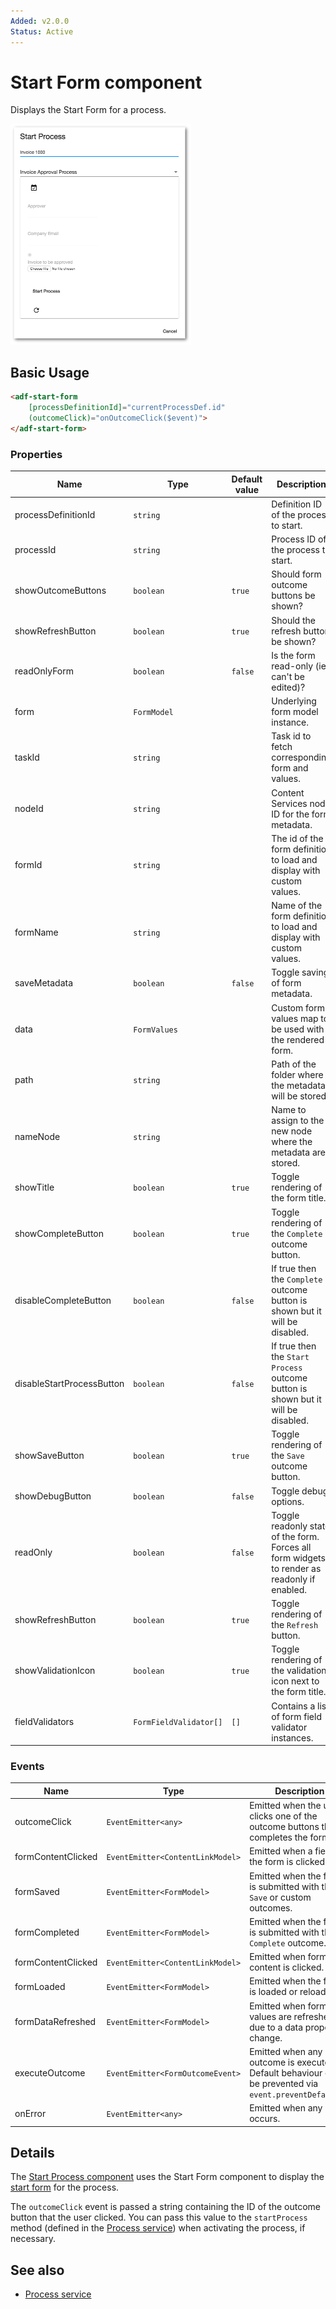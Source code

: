 ```yaml
---
Added: v2.0.0
Status: Active
---
```

# Start Form component

Displays the Start Form for a process.

![Start Form screenshot](../docassets/images/ProcessStartForm.png)

## Basic Usage

```html
<adf-start-form
    [processDefinitionId]="currentProcessDef.id"
    (outcomeClick)="onOutcomeClick($event)">
</adf-start-form>
```

### Properties

| Name | Type | Default value | Description |
| ---- | ---- | ------------- | ----------- |
| processDefinitionId | `string` |  | Definition ID of the process to start.  |
| processId | `string` |  | Process ID of the process to start.  |
| showOutcomeButtons | `boolean` | `true` | Should form outcome buttons be shown?  |
| showRefreshButton | `boolean` | `true` | Should the refresh button be shown?  |
| readOnlyForm | `boolean` | `false` | Is the form read-only (ie, can't be edited)?  |
| form | `FormModel` |  | Underlying form model instance.  |
| taskId | `string` |  | Task id to fetch corresponding form and values.  |
| nodeId | `string` |  | Content Services node ID for the form metadata.  |
| formId | `string` |  | The id of the form definition to load and display with custom values.  |
| formName | `string` |  | Name of the form definition to load and display with custom values.  |
| saveMetadata | `boolean` | `false` | Toggle saving of form metadata.  |
| data | `FormValues` |  | Custom form values map to be used with the rendered form.  |
| path | `string` |  | Path of the folder where the metadata will be stored.  |
| nameNode | `string` |  | Name to assign to the new node where the metadata are stored.  |
| showTitle | `boolean` | `true` | Toggle rendering of the form title.  |
| showCompleteButton | `boolean` | `true` | Toggle rendering of the `Complete` outcome button.  |
| disableCompleteButton | `boolean` | `false` | If true then the `Complete` outcome button is shown but it will be disabled.  |
| disableStartProcessButton | `boolean` | `false` | If true then the `Start Process` outcome button is shown but it will be disabled.  |
| showSaveButton | `boolean` | `true` | Toggle rendering of the `Save` outcome button.  |
| showDebugButton | `boolean` | `false` | Toggle debug options.  |
| readOnly | `boolean` | `false` | Toggle readonly state of the form. Forces all form widgets to render as readonly if enabled.  |
| showRefreshButton | `boolean` | `true` | Toggle rendering of the `Refresh` button.  |
| showValidationIcon | `boolean` | `true` | Toggle rendering of the validation icon next to the form title.  |
| fieldValidators | `FormFieldValidator[]` | `[]` | Contains a list of form field validator instances.  |

### Events

| Name | Type | Description |
| ---- | ---- | ----------- |
| outcomeClick | `EventEmitter<any>` | Emitted when the user clicks one of the outcome buttons that completes the form. |
| formContentClicked | `EventEmitter<ContentLinkModel>` | Emitted when a field of the form is clicked. |
| formSaved | `EventEmitter<FormModel>` | Emitted when the form is submitted with the `Save` or custom outcomes. |
| formCompleted | `EventEmitter<FormModel>` | Emitted when the form is submitted with the `Complete` outcome. |
| formContentClicked | `EventEmitter<ContentLinkModel>` | Emitted when form content is clicked. |
| formLoaded | `EventEmitter<FormModel>` | Emitted when the form is loaded or reloaded. |
| formDataRefreshed | `EventEmitter<FormModel>` | Emitted when form values are refreshed due to a data property change. |
| executeOutcome | `EventEmitter<FormOutcomeEvent>` | Emitted when any outcome is executed. Default behaviour can be prevented via `event.preventDefault()`. |
| onError | `EventEmitter<any>` | Emitted when any error occurs. |

## Details

The [Start Process component](../process-services/start-process.component.md) uses the Start Form component
to display the
[start form](http://docs.alfresco.com/process-services1.6/topics/none_start_event.html)
for the process.

The `outcomeClick` event is passed a string containing the ID of the outcome button that
the user clicked. You can pass this value to the `startProcess` method (defined in the
[Process service](../process-services/process.service.md)) when activating the process, if necessary.

## See also

-   [Process service](../process-services/process.service.md)
